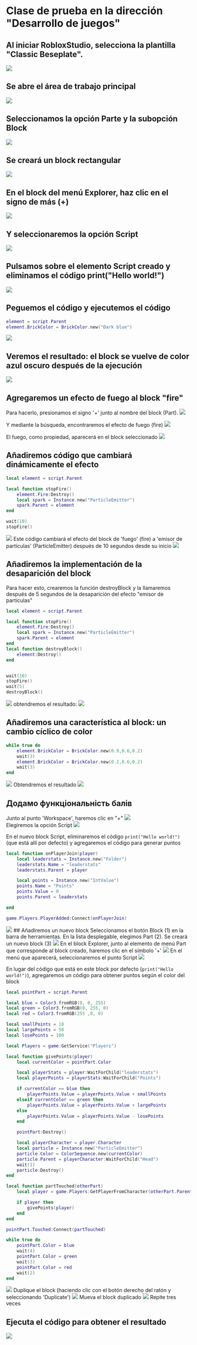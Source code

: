 # Clase de prueba en la dirección "Desarrollo de juegos"
## Al iniciar RobloxStudio, selecciona la plantilla "Classic Beseplate".
<img src = "img/RobloxStudio1.jpg">

## Se abre el área de trabajo principal
<img src = "img/RobloxStudio2.jpg">

## Seleccionamos la opción Parte y la subopción Block
<img src = "img/RobloxStudio3.jpg">

## Se creará un block rectangular 
<img src = "img/RobloxStudio4.jpg">

## En el block del menú Explorer, haz clic en el signo de más (+)
<img src = "img/RobloxStudio5.jpg">

## Y seleccionaremos la opción Script
<img src = "img/script.jpg">

## Pulsamos sobre el elemento Script creado y eliminamos el código print("Hello world!")

<img src = "img/RobloxStudio7.jpg">

## Peguemos el código y ejecutemos el código

```lua
element = script.Parent
element.BrickColor = BrickColor.new("Dark blue")
```
<img src = "img/RobloxStudio8.jpg">

## Veremos el resultado: el block se vuelve de color azul oscuro después de la ejecución 

<img src = "img/RobloxStudio9.jpg">

## Agregaremos un efecto de fuego al block "fire"
Para hacerlo, presionamos el signo '+' junto al nombre del block (Part).
<img src = "img/RobloxStudio10.jpg">

Y mediante la búsqueda, encontraremos el efecto de fuego (fire)
<img src = "img/RobloxStudio11.jpg">

El fuego, como propiedad, aparecerá en el block seleccionado
<img src = "img/RobloxStudio12.jpg">

## Añadiremos código que cambiará dinámicamente el efecto
```lua
local element = script.Parent

local function stopFire()
	element.Fire:Destroy()
	local spark = Instance.new("ParticleEmitter")
	spark.Parent = element
end

wait(10)
stopFire()
```
<img src = "img/RobloxStudio13.jpg">
Este código cambiará el efecto del block de 'fuego' (fire) a 'emisor de partículas' (ParticleEmitter) después de 10 segundos desde su inicio
<img src = "img/change_property.gif">  

## Añadiremos la implementación de la desaparición del block
Para hacer esto, crearemos la función destroyBlock y la llamaremos después de 5 segundos de la desaparición del efecto "emisor de partículas"
```lua
local element = script.Parent

local function stopFire()
	element.Fire:Destroy()
	local spark = Instance.new("ParticleEmitter")
	spark.Parent = element
end
local function destroyBlock()
	element:Destroy()
end


wait(10)
stopFire()
wait(5)
destroyBlock()
```  
<img src = "img/RobloxStudio14.jpg">
obtendremos el resultado:
<img src = "img/effects.gif">

## Añadiremos una característica al block: un cambio cíclico de color
```lua
while true do
	element.BrickColor = BrickColor.new(0.9,0.6,0.2)
	wait(3)
	element.BrickColor = BrickColor.new(0.2,0.6,0.2)
	wait(3)
end

```
<img src = "img/RobloxStudio15.jpg">
Obtendremos el resultado  
<img src = "img/change_color.gif">

## Додамо функціональність балів
Junto al punto 'Workspace', haremos clic en "+"
<img src = "img/RobloxStudio16.jpg">  
Elegiremos la opción Script
<img src = "img/RobloxStudio17.jpg">

En el nuevo block Script, eliminaremos el código `print("Hello world!")` (que está allí por defecto) y agregaremos el código para generar puntos

```lua
local function onPlayerJoin(player)
	local leaderstats = Instance.new("Folder")
	leaderstats.Name = "leaderstats"
	leaderstats.Parent = player

	local points = Instance.new("IntValue")
	points.Name = "Points"
	points.Value = 0
	points.Parent = leaderstats

end

game.Players.PlayerAdded:Connect(onPlayerJoin)
```
<img src = "img/RobloxStudio18.jpg">
## Añadiremos un nuevo block
Seleccionamos el botón Block (1) en la barra de herramientas. En la lista desplegable, elegimos Part (2). Se creará un nuevo block (3)

<img src = "img/RobloxStudio19.jpg">
En el block Explorer, junto al elemento de menú Part que corresponde al block creado, haremos clic en el símbolo '+'
<img src = "img/RobloxStudio20.jpg">
En el menú que aparecerá, seleccionaremos el punto Script

<img src = "img/RobloxStudio21.jpg">

En lugar del código que está en este block por defecto (`print("Hello world!")`), agregaremos un código para obtener puntos según el color del block
```lua
local pointPart = script.Parent

local blue = Color3.fromRGB(0, 0, 255)
local green = Color3.fromRGB(0, 255, 0)
local red = Color3.fromRGB(255 ,0, 0)

local smallPoints = 10
local largePoints = 50
local losePoints = 100

local Players = game:GetService("Players")

local function givePoints(player)
	local currentColor = pointPart.Color

	local playerStats = player:WaitForChild("leaderstats")
	local playerPoints = playerStats:WaitForChild("Points")

	if currentColor == blue then
		playerPoints.Value = playerPoints.Value + smallPoints
	elseif currentColor == green then
		playerPoints.Value = playerPoints.Value + largePoints
	else
		playerPoints.Value = playerPoints.Value - losePoints
	end

	pointPart:Destroy()

	local playerCharacter = player.Character
	local particle = Instance.new("ParticleEmitter")
	particle.Color = ColorSequence.new(currentColor)
	particle.Parent = playerCharacter:WaitForChild("Head")
	wait(1)
	particle:Destroy()
end

local function partTouched(otherPart)
	local player = game.Players:GetPlayerFromCharacter(otherPart.Parent)

	if player then
		givePoints(player)
	end
end

pointPart.Touched:Connect(partTouched)

while true do
	pointPart.Color = blue
	wait(4)
	pointPart.Color = green
	wait(3)
	pointPart.Color = red
	wait(2)
end
```
<img src = "img/RobloxStudio22.jpg">
Duplique el block (haciendo clic con el botón derecho del ratón y seleccionando 'Duplicate')
<img src = "img/RobloxStudio23.jpg">
Mueva el block duplicado 
<img src = "img/duplicate.gif">
Repite tres veces

## Ejecuta el código para obtener el resultado 
<img src = "img/result.gif">
